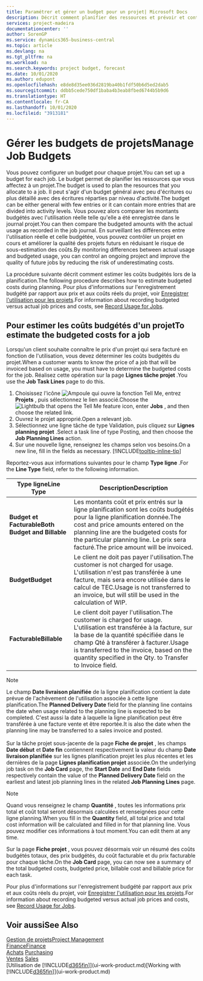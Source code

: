```yaml
---
title: Paramétrer et gérer un budget pour un projet| Microsoft Docs
description: Décrit comment planifier des ressources et prévoir et contrôler les coûts d'un projet en définissant un budget pour chaque projet.
services: project-madeira
documentationcenter: ''
author: SorenGP
ms.service: dynamics365-business-central
ms.topic: article
ms.devlang: na
ms.tgt_pltfrm: na
ms.workload: na
ms.search.keywords: project budget, forecast
ms.date: 10/01/2020
ms.author: edupont
ms.openlocfilehash: e8de8d35ee036d2819ba40b1fdf50b6d5ed2dab5
ms.sourcegitcommit: ddbb5cede750df1baba4b3eab8fbed6744b5b9d6
ms.translationtype: HT
ms.contentlocale: fr-CA
ms.lasthandoff: 10/01/2020
ms.locfileid: "3913181"
---
```

# <a name="manage-job-budgets"></a><span data-ttu-id="46ca1-103">Gérer les budgets de projets</span><span class="sxs-lookup"><span data-stu-id="46ca1-103">Manage Job Budgets</span></span>
<span data-ttu-id="46ca1-104">Vous pouvez configurer un budget pour chaque projet.</span><span class="sxs-lookup"><span data-stu-id="46ca1-104">You can set up a budget for each job.</span></span> <span data-ttu-id="46ca1-105">Le budget permet de planifier les ressources que vous affectez à un projet.</span><span class="sxs-lookup"><span data-stu-id="46ca1-105">The budget is used to plan the resources that you allocate to a job.</span></span> <span data-ttu-id="46ca1-106">Il peut s'agir d'un budget général avec peu d'écritures ou plus détaillé avec des écritures réparties par niveau d'activité.</span><span class="sxs-lookup"><span data-stu-id="46ca1-106">The budget can be either general with few entries or it can contain more entries that are divided into activity levels.</span></span> <span data-ttu-id="46ca1-107">Vous pouvez alors comparer les montants budgétés avec l'utilisation réelle telle qu'elle a été enregistrée dans le journal projet.</span><span class="sxs-lookup"><span data-stu-id="46ca1-107">You can then compare the budgeted amounts with the actual usage as recorded in the job journal.</span></span> <span data-ttu-id="46ca1-108">En surveillant les différences entre l'utilisation réelle et celle budgétée, vous pouvez contrôler un projet en cours et améliorer la qualité des projets futurs en réduisant le risque de sous-estimation des coûts.</span><span class="sxs-lookup"><span data-stu-id="46ca1-108">By monitoring differences between actual usage and budgeted usage, you can control an ongoing project and improve the quality of future jobs by reducing the risk of underestimating costs.</span></span>

<span data-ttu-id="46ca1-109">La procédure suivante décrit comment estimer les coûts budgétés lors de la planification.</span><span class="sxs-lookup"><span data-stu-id="46ca1-109">The following procedure describes how to estimate budgeted costs during planning.</span></span> <span data-ttu-id="46ca1-110">Pour plus d'informations sur l'enregistrement budgété par rapport aux prix et aux coûts réels du projet, voir [Enregistrer l'utilisation pour les projets](projects-how-record-job-usage.md).</span><span class="sxs-lookup"><span data-stu-id="46ca1-110">For information about recording budgeted versus actual job prices and costs, see [Record Usage for Jobs](projects-how-record-job-usage.md).</span></span>  

## <a name="to-estimate-the-budgeted-costs-for-a-job"></a><a name="JobBudgetCosts"></a> <span data-ttu-id="46ca1-111">Pour estimer les coûts budgétés d'un projet</span><span class="sxs-lookup"><span data-stu-id="46ca1-111">To estimate the budgeted costs for a job</span></span>
<span data-ttu-id="46ca1-112">Lorsqu'un client souhaite connaître le prix d'un projet qui sera facturé en fonction de l'utilisation, vous devez déterminer les coûts budgétés du projet.</span><span class="sxs-lookup"><span data-stu-id="46ca1-112">When a customer wants to know the price of a job that will be invoiced based on usage, you must have to determine the budgeted costs for the job.</span></span> <span data-ttu-id="46ca1-113">Réalisez cette opération sur la page **Lignes tâche projet** .</span><span class="sxs-lookup"><span data-stu-id="46ca1-113">You use the **Job Task Lines** page to do this.</span></span>

1. <span data-ttu-id="46ca1-114">Choisissez l'icône ![Ampoule qui ouvre la fonction Tell Me](media/ui-search/search_small.png "Dites-moi ce que vous voulez faire"), entrez **Projets** , puis sélectionnez le lien associé.</span><span class="sxs-lookup"><span data-stu-id="46ca1-114">Choose the ![Lightbulb that opens the Tell Me feature](media/ui-search/search_small.png "Tell me what you want to do") icon, enter **Jobs** , and then choose the related link.</span></span>  
2. <span data-ttu-id="46ca1-115">Ouvrez le projet approprié.</span><span class="sxs-lookup"><span data-stu-id="46ca1-115">Open a relevant job.</span></span>
3. <span data-ttu-id="46ca1-116">Sélectionnez une ligne tâche de type Validation, puis cliquez sur **Lignes planning projet** .</span><span class="sxs-lookup"><span data-stu-id="46ca1-116">Select a task line of type Posting, and then choose the **Job Planning Lines** action.</span></span>
4. <span data-ttu-id="46ca1-117">Sur une nouvelle ligne, renseignez les champs selon vos besoins.</span><span class="sxs-lookup"><span data-stu-id="46ca1-117">On a new line, fill in the fields as necessary.</span></span> [!INCLUDE[tooltip-inline-tip](includes/tooltip-inline-tip_md.md)]   

<span data-ttu-id="46ca1-118">Reportez-vous aux informations suivantes pour le champ **Type ligne** .</span><span class="sxs-lookup"><span data-stu-id="46ca1-118">For the **Line Type** field, refer to the following information.</span></span>  

| <span data-ttu-id="46ca1-119">Type ligne</span><span class="sxs-lookup"><span data-stu-id="46ca1-119">Line Type</span></span> | <span data-ttu-id="46ca1-120">Description</span><span class="sxs-lookup"><span data-stu-id="46ca1-120">Description</span></span> |
| --- | --- |
| <span data-ttu-id="46ca1-121">**Budget et Facturable**</span><span class="sxs-lookup"><span data-stu-id="46ca1-121">**Both Budget and Billable**</span></span> |<span data-ttu-id="46ca1-122">Les montants coût et prix entrés sur la ligne planification sont les coûts budgétés pour la ligne planification donnée.</span><span class="sxs-lookup"><span data-stu-id="46ca1-122">The cost and price amounts entered on the planning line are the budgeted costs for the particular planning line.</span></span> <span data-ttu-id="46ca1-123">Le prix sera facturé.</span><span class="sxs-lookup"><span data-stu-id="46ca1-123">The price amount will be invoiced.</span></span> |
| <span data-ttu-id="46ca1-124">**Budget**</span><span class="sxs-lookup"><span data-stu-id="46ca1-124">**Budget**</span></span> |<span data-ttu-id="46ca1-125">Le client ne doit pas payer l'utilisation.</span><span class="sxs-lookup"><span data-stu-id="46ca1-125">The customer is not charged for usage.</span></span> <span data-ttu-id="46ca1-126">L'utilisation n'est pas transférée à une facture, mais sera encore utilisée dans le calcul de TEC.</span><span class="sxs-lookup"><span data-stu-id="46ca1-126">Usage is not transferred to an invoice, but will still be used in the calculation of WIP.</span></span> |
| <span data-ttu-id="46ca1-127">**Facturable**</span><span class="sxs-lookup"><span data-stu-id="46ca1-127">**Billable**</span></span> |<span data-ttu-id="46ca1-128">Le client doit payer l'utilisation.</span><span class="sxs-lookup"><span data-stu-id="46ca1-128">The customer is charged for usage.</span></span> <span data-ttu-id="46ca1-129">L'utilisation est transférée à la facture, sur la base de la quantité spécifiée dans le champ Qté à transférer à facturer.</span><span class="sxs-lookup"><span data-stu-id="46ca1-129">Usage is transferred to the invoice, based on the quantity specified in the Qty. to Transfer to Invoice field.</span></span> |

> [!NOTE]  
> <span data-ttu-id="46ca1-130">Le champ **Date livraison planifiée** de la ligne planification contient la date prévue de l'achèvement de l'utilisation associée à cette ligne planification.</span><span class="sxs-lookup"><span data-stu-id="46ca1-130">The **Planned Delivery Date** field for the planning line contains the date when usage related to the planning line is expected to be completed.</span></span> <span data-ttu-id="46ca1-131">C'est aussi la date à laquelle la ligne planification peut être transférée à une facture vente et être reportée.</span><span class="sxs-lookup"><span data-stu-id="46ca1-131">It is also the date when the planning line may be transferred to a sales invoice and posted.</span></span> <br /><br /> <span data-ttu-id="46ca1-132">Sur la tâche projet sous-jacente de la page **Fiche de projet** , les champs **Date début** et **Date fin** contiennent respectivement la valeur du champ **Date livraison planifiée** sur les lignes planification projet les plus récentes et les dernières de la page **Lignes planification projet** associée.</span><span class="sxs-lookup"><span data-stu-id="46ca1-132">On the underlying job task on the **Job Card** page, the **Start Date** and **End Date** fields respectively contain the value of the **Planned Delivery Date** field on the earliest and latest job planning lines in the related **Job Planning Lines** page.</span></span>

> [!NOTE]  
>   <span data-ttu-id="46ca1-133">Quand vous renseignez le champ **Quantité** , toutes les informations prix total et coût total seront désormais calculées et renseignées pour cette ligne planning.</span><span class="sxs-lookup"><span data-stu-id="46ca1-133">When you fill in the **Quantity** field, all total price and total cost information will be calculated and filled in for that planning line.</span></span> <span data-ttu-id="46ca1-134">Vous pouvez modifier ces informations à tout moment.</span><span class="sxs-lookup"><span data-stu-id="46ca1-134">You can edit them at any time.</span></span>

<span data-ttu-id="46ca1-135">Sur la page **Fiche projet** , vous pouvez désormais voir un résumé des coûts budgétés totaux, des prix budgétés, du coût facturable et du prix facturable pour chaque tâche.</span><span class="sxs-lookup"><span data-stu-id="46ca1-135">On the **Job Card** page, you can now see a summary of the total budgeted costs, budgeted price, billable cost and billable price for each task.</span></span>

<span data-ttu-id="46ca1-136">Pour plus d'informations sur l'enregistrement budgété par rapport aux prix et aux coûts réels du projet, voir [Enregistrer l'utilisation pour les projets](projects-how-record-job-usage.md).</span><span class="sxs-lookup"><span data-stu-id="46ca1-136">For information about recording budgeted versus actual job prices and costs, see [Record Usage for Jobs](projects-how-record-job-usage.md).</span></span>

## <a name="see-also"></a><span data-ttu-id="46ca1-137">Voir aussi</span><span class="sxs-lookup"><span data-stu-id="46ca1-137">See Also</span></span>
[<span data-ttu-id="46ca1-138">Gestion de projets</span><span class="sxs-lookup"><span data-stu-id="46ca1-138">Project Management</span></span>](projects-manage-projects.md)  
[<span data-ttu-id="46ca1-139">Finance</span><span class="sxs-lookup"><span data-stu-id="46ca1-139">Finance</span></span>](finance.md)  
<span data-ttu-id="46ca1-140">[Achats](purchasing-manage-purchasing.md)       </span><span class="sxs-lookup"><span data-stu-id="46ca1-140">[Purchasing](purchasing-manage-purchasing.md)       </span></span>  
<span data-ttu-id="46ca1-141">[Ventes](sales-manage-sales.md)    </span><span class="sxs-lookup"><span data-stu-id="46ca1-141">[Sales](sales-manage-sales.md)    </span></span>  
<span data-ttu-id="46ca1-142">[Utilisation de [!INCLUDE[d365fin](includes/d365fin_md.md)]](ui-work-product.md)</span><span class="sxs-lookup"><span data-stu-id="46ca1-142">[Working with [!INCLUDE[d365fin](includes/d365fin_md.md)]](ui-work-product.md)</span></span>  
